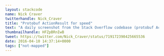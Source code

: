 ```yaml
---
layout: stackcode
name: Nick Craver
twitterhandle: Nick_Craver
title: "Protobuf ActionResult for speed"
text: "A daily screenshot from the Stack Overflow codebase (protobuf ActionResult for speed). "
thumbnailhandle: HFZpBRnIwB
tweet: https://twitter.com/Nick_Craver/status/719172390425665536
date: 2016-04-10 14:37:14+0000
tags: ["not-mapped"]
---
```

